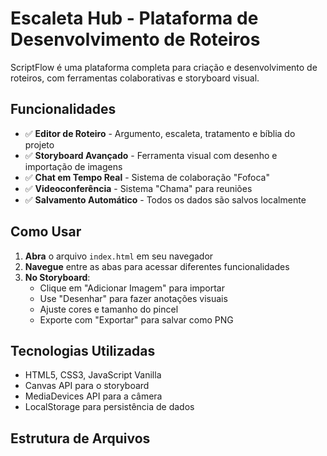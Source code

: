 # Escaleta Hub - Plataforma de Desenvolvimento de Roteiros

ScriptFlow é uma plataforma completa para criação e desenvolvimento de roteiros, com ferramentas colaborativas e storyboard visual.

## Funcionalidades

- ✅ **Editor de Roteiro** - Argumento, escaleta, tratamento e bíblia do projeto
- ✅ **Storyboard Avançado** - Ferramenta visual com desenho e importação de imagens
- ✅ **Chat em Tempo Real** - Sistema de colaboração "Fofoca"
- ✅ **Videoconferência** - Sistema "Chama" para reuniões
- ✅ **Salvamento Automático** - Todos os dados são salvos localmente

## Como Usar

1. **Abra** o arquivo `index.html` em seu navegador
2. **Navegue** entre as abas para acessar diferentes funcionalidades
3. **No Storyboard**:
   - Clique em "Adicionar Imagem" para importar
   - Use "Desenhar" para fazer anotações visuais
   - Ajuste cores e tamanho do pincel
   - Exporte com "Exportar" para salvar como PNG

## Tecnologias Utilizadas

- HTML5, CSS3, JavaScript Vanilla
- Canvas API para o storyboard
- MediaDevices API para a câmera
- LocalStorage para persistência de dados

## Estrutura de Arquivos

